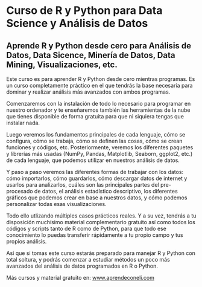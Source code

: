 # Curso de R y Python para Data Science y Análisis de Datos

## Aprende R y Python desde cero para Análisis de Datos, Data Sicence, Minería de Datos, Data Mining, Visualizaciones, etc.

Este curso es para aprender R y Python desde cero mientras programas. Es un curso completamente práctico en el que tendrás la base necesaria para dominar y realizar análisis más avanzados con ambos programas. 

Comenzaremos con la instalación de todo lo necesario para programar en nuestro ordenador y te enseñaremos también las herramientas de la nube que tienes disponible de forma gratuita para que ni siquiera tengas que instalar nada.

Luego veremos los fundamentos principales de cada lenguaje, cómo se configura, cómo se trabaja, cómo se definen las cosas, cómo se crean funciones y códigos, etc. Posteriormente, veremos los diferentes paquetes y librerías más usadas (NumPy, Pandas, Matplotlib, Seaborn, ggplot2, etc.) de cada lenguaje, que podemos utilizar en nuestros análisis de datos. 

Y paso a paso veremos las diferentes formas de trabajar con los datos: cómo importarlos, cómo guardarlos, cómo descargar datos de internet y usarlos para analizarlos, cuáles son las principales partes del pre-procesado de datos, el análisis estadístico descriptivo, los diferentes gráficos que podemos crear en base a nuestros datos, y cómo podemos personalizar todas esas visualizaciones. 

Todo ello utlizando múltiples casos prácticos reales. Y a su vez, tendrás a tu disposición muchísimo material complementario gratuito así como todos los códigos y scripts tanto de R como de Python, para que todo ese conocimiento lo puedas transferir rápidamente a tu propio campo y tus propios análisis. 

Así que si tomas este curso estarás preparado para manejar R y Python con total soltura, y podrás comenzar a estudiar métodos un poco más avanzados del análisis de datos programados en R o Python. 

Más cursos y material gratuito en: www.aprendeconeli.com


